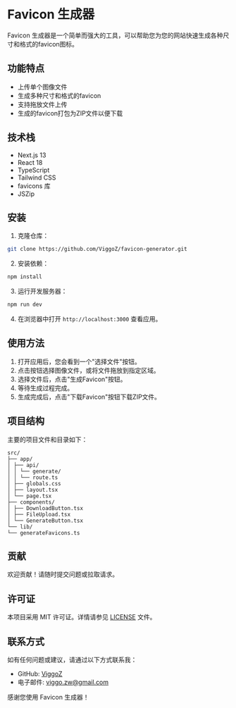 # Favicon 生成器

Favicon 生成器是一个简单而强大的工具，可以帮助您为您的网站快速生成各种尺寸和格式的favicon图标。

## 功能特点

- 上传单个图像文件
- 生成多种尺寸和格式的favicon
- 支持拖放文件上传
- 生成的favicon打包为ZIP文件以便下载

## 技术栈

- Next.js 13
- React 18
- TypeScript
- Tailwind CSS
- favicons 库
- JSZip

## 安装

1. 克隆仓库：

```bash
git clone https://github.com/ViggoZ/favicon-generator.git
```

2. 安装依赖：

```bash
npm install
```

3. 运行开发服务器：

```bash
npm run dev
```

4. 在浏览器中打开 `http://localhost:3000` 查看应用。

## 使用方法

1. 打开应用后，您会看到一个"选择文件"按钮。
2. 点击按钮选择图像文件，或将文件拖放到指定区域。
3. 选择文件后，点击"生成Favicon"按钮。
4. 等待生成过程完成。
5. 生成完成后，点击"下载Favicon"按钮下载ZIP文件。

## 项目结构

主要的项目文件和目录如下：
```
src/
├── app/
│ ├── api/
│ │ └── generate/
│ │ └── route.ts
│ ├── globals.css
│ ├── layout.tsx
│ └── page.tsx
├── components/
│ ├── DownloadButton.tsx
│ ├── FileUpload.tsx
│ └── GenerateButton.tsx
└── lib/
└── generateFavicons.ts
```

## 贡献

欢迎贡献！请随时提交问题或拉取请求。

## 许可证

本项目采用 MIT 许可证。详情请参见 [LICENSE](LICENSE) 文件。

## 联系方式

如有任何问题或建议，请通过以下方式联系我：

- GitHub: [ViggoZ](https://github.com/ViggoZ)
- 电子邮件: viggo.zw@gmail.com

感谢您使用 Favicon 生成器！